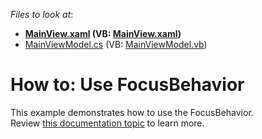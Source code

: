 <!-- default file list -->
*Files to look at*:

* **[MainView.xaml](./CS/View/MainView.xaml) (VB: [MainView.xaml](./VB/View/MainView.xaml))**
* [MainViewModel.cs](./CS/ViewModel/MainViewModel.cs) (VB: [MainViewModel.vb](./VB/ViewModel/MainViewModel.vb))
<!-- default file list end -->
# How to: Use FocusBehavior


This example demonstrates how to use the FocusBehavior.<br />Review <a href="https://documentation.devexpress.com/#WPF/CustomDocument17370">this documentation topic</a> to learn more.

<br/>


